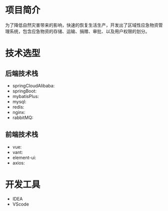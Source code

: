 # 项目简介
为了降低自然灾害带来的影响，快速的恢复生活生产，开发出了区域性应急物资管理系统，包含应急物资的存储、运输、捐赠、审批、以及用户权限的划分。
# 技术选型
## 后端技术栈
- springCloudAlibaba:
- springBoot:
- mybatisPlus:
- mysql:
- redis:
- nginx:
- rabbitMQ:

## 前端技术栈
- vue:
- vant:
- element-ui:
- axios:

# 开发工具
- IDEA
- VScode
